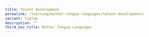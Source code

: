 ```yaml
---
title: Talent Development
permalink: /learning/mother-tongue-languages/talent-development/
variant: tiptap
description: ""
third_nav_title: Mother Tongue Languages
---
```

